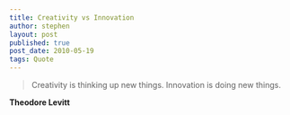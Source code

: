 ```yaml
---
title: Creativity vs Innovation
author: stephen
layout: post
published: true
post_date: 2010-05-19
tags: Quote
---
```

> Creativity is thinking up new things. Innovation is doing new things.

**Theodore Levitt**
